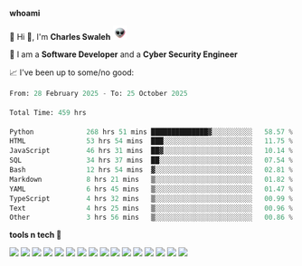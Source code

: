 **whoami**

🤪 Hi 👋, I'm **Charles Swaleh** <img src="alien.gif" height="25px">

🤖 I am a **Software Developer** and a **Cyber Security Engineer**

📈 I've been up to some/no good:

<!--START_SECTION:waka-->

```python
From: 28 February 2025 - To: 25 October 2025

Total Time: 459 hrs

Python             268 hrs 51 mins ██████████████▓░░░░░░░░░░   58.57 %
HTML               53 hrs 54 mins  ███░░░░░░░░░░░░░░░░░░░░░░   11.75 %
JavaScript         46 hrs 31 mins  ██▓░░░░░░░░░░░░░░░░░░░░░░   10.14 %
SQL                34 hrs 37 mins  ██░░░░░░░░░░░░░░░░░░░░░░░   07.54 %
Bash               12 hrs 54 mins  ▓░░░░░░░░░░░░░░░░░░░░░░░░   02.81 %
Markdown           8 hrs 21 mins   ▒░░░░░░░░░░░░░░░░░░░░░░░░   01.82 %
YAML               6 hrs 45 mins   ▒░░░░░░░░░░░░░░░░░░░░░░░░   01.47 %
TypeScript         4 hrs 32 mins   ▒░░░░░░░░░░░░░░░░░░░░░░░░   00.99 %
Text               4 hrs 25 mins   ▒░░░░░░░░░░░░░░░░░░░░░░░░   00.96 %
Other              3 hrs 56 mins   ▒░░░░░░░░░░░░░░░░░░░░░░░░   00.86 %
```

<!--END_SECTION:waka-->


**tools n tech 🔭**

![](https://img.shields.io/badge/OS-Linux-informational?style=flat&logo=linux&logoColor=white&color=800020)
![](https://img.shields.io/badge/Code-JavaScript-informational?style=flat&logo=javascript&logoColor=white&color=800020)
![](https://img.shields.io/badge/Code-Python-informational?style=flat&logo=python&logoColor=white&color=800020)
![](https://img.shields.io/badge/Code-C-informational?style=flat&logo=c&logoColor=white&color=800020)
![](https://img.shields.io/badge/Code-Ruby-informational?style=flat&logo=ruby&logoColor=white&color=800020)
![](https://img.shields.io/badge/Code-Go-informational?style=flat&logo=go&logoColor=white&color=800020)
![](https://img.shields.io/badge/Framework-React-informational?style=flat&logo=react&logoColor=white&color=800020)
![](https://img.shields.io/badge/Framework-Django-informational?style=flat&logo=django&logoColor=white&color=800020)
![](https://img.shields.io/badge/Framework-Flask-informational?style=flat&logo=flask&logoColor=white&color=800020)
![](https://img.shields.io/badge/Framework-Rails-informational?style=flat&logo=Ruby&logoColor=white&color=800020)
![](https://img.shields.io/badge/Shell-Bash-informational?style=flat&logo=gnu-bash&logoColor=white&color=800020)
![](https://img.shields.io/badge/DB-PostgreSQL-informational?style=flat&logo=postgresql&logoColor=white&color=800020)
![](https://img.shields.io/badge/DB-MySQL-informational?style=flat&logo=mysql&logoColor=white&color=800020)
![](https://img.shields.io/badge/CI/CD-Docker-informational?style=flat&logo=docker&logoColor=white&color=800020)
![](https://img.shields.io/badge/CI/CD-Kubernetes-informational?style=flat&logo=kubernetes&logoColor=white&color=800020)
![](https://img.shields.io/badge/CI/CD-Jenkins-informational?style=flat&logo=jenkins&logoColor=white&color=800020)

<!-- **stats 🔭**

[![Charles's GitHub stats](https://github-readme-stats.vercel.app/api?username=mashm3ll0w&count_private=true&show_icons=true&theme=maroongold&include_all_commits=true)](https://github.com/anuraghazra/github-readme-stats)             [![Top Langs](https://github-readme-stats.vercel.app/api/top-langs/?username=mashm3ll0w&layout=compact&theme=maroongold&langs_count=6)](https://github.com/anuraghazra/github-readme-stats) -->

